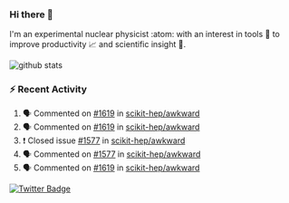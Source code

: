 ### Hi there 👋 

I'm an experimental nuclear physicist :atom: with an interest in tools :wrench: to improve productivity :chart_with_upwards_trend: and scientific insight :telescope:.

![github stats](https://github-readme-stats.vercel.app/api?username=agoose77&show_icons=true&hide_rank=true&hide_title=true&bg_color=30,e76445,904e95&text_color=efe3ec&icon_color=efe3ec)
<!--
**agoose77/agoose77** is a ✨ _special_ ✨ repository because its `README.md` (this file) appears on your GitHub profile.

Here are some ideas to get you started:

- 🔭 I’m currently working on ...
- 🌱 I’m currently learning ...
- 👯 I’m looking to collaborate on ...
- 🤔 I’m looking for help with ...
- 💬 Ask me about ...
- 📫 How to reach me: ...
- 😄 Pronouns: ...
- ⚡ Fun fact: ...
-->

### :zap: Recent Activity
<!--START_SECTION:activity-->
1. 🗣 Commented on [#1619](https://github.com/scikit-hep/awkward/issues/1619) in [scikit-hep/awkward](https://github.com/scikit-hep/awkward)
2. 🗣 Commented on [#1619](https://github.com/scikit-hep/awkward/issues/1619) in [scikit-hep/awkward](https://github.com/scikit-hep/awkward)
3. ❗️ Closed issue [#1577](https://github.com/scikit-hep/awkward/issues/1577) in [scikit-hep/awkward](https://github.com/scikit-hep/awkward)
4. 🗣 Commented on [#1577](https://github.com/scikit-hep/awkward/issues/1577) in [scikit-hep/awkward](https://github.com/scikit-hep/awkward)
5. 🗣 Commented on [#1619](https://github.com/scikit-hep/awkward/issues/1619) in [scikit-hep/awkward](https://github.com/scikit-hep/awkward)
<!--END_SECTION:activity-->


[![Twitter Badge](https://img.shields.io/twitter/follow/agoose77?style=flat-square&logo=Twitter&logoColor=white&color=cornflowerblue)](https://twitter.com/agoose77)
